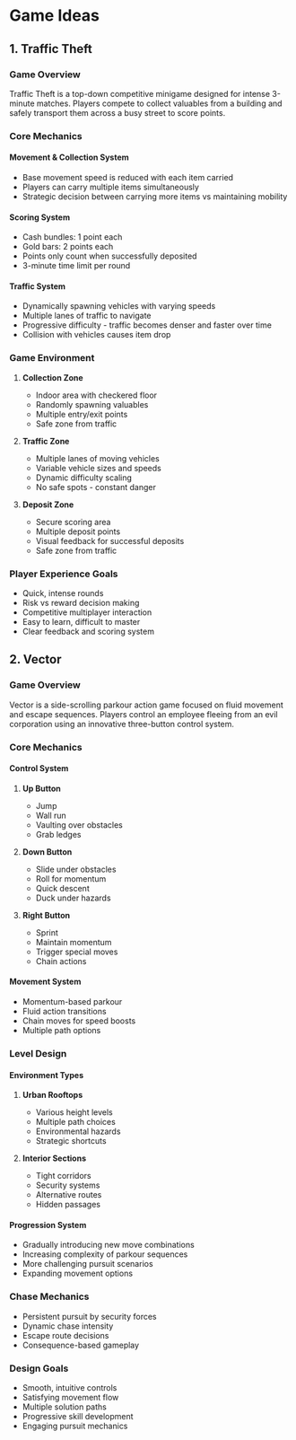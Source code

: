 #  Game Ideas

## 1. Traffic Theft

### Game Overview
Traffic Theft is a top-down competitive minigame designed for intense 3-minute matches. Players compete to collect valuables from a building and safely transport them across a busy street to score points.

### Core Mechanics
#### Movement & Collection System
- Base movement speed is reduced with each item carried
- Players can carry multiple items simultaneously
- Strategic decision between carrying more items vs maintaining mobility

#### Scoring System
- Cash bundles: 1 point each
- Gold bars: 2 points each
- Points only count when successfully deposited
- 3-minute time limit per round

#### Traffic System
- Dynamically spawning vehicles with varying speeds
- Multiple lanes of traffic to navigate
- Progressive difficulty - traffic becomes denser and faster over time
- Collision with vehicles causes item drop

### Game Environment
1. **Collection Zone**
   - Indoor area with checkered floor
   - Randomly spawning valuables
   - Multiple entry/exit points
   - Safe zone from traffic

2. **Traffic Zone**
   - Multiple lanes of moving vehicles
   - Variable vehicle sizes and speeds
   - Dynamic difficulty scaling
   - No safe spots - constant danger

3. **Deposit Zone**
   - Secure scoring area
   - Multiple deposit points
   - Visual feedback for successful deposits
   - Safe zone from traffic

### Player Experience Goals
- Quick, intense rounds
- Risk vs reward decision making
- Competitive multiplayer interaction
- Easy to learn, difficult to master
- Clear feedback and scoring system

## 2. Vector

### Game Overview
Vector is a side-scrolling parkour action game focused on fluid movement and escape sequences. Players control an employee fleeing from an evil corporation using an innovative three-button control system.

### Core Mechanics
#### Control System
1. **Up Button**
   - Jump
   - Wall run
   - Vaulting over obstacles
   - Grab ledges

2. **Down Button**
   - Slide under obstacles
   - Roll for momentum
   - Quick descent
   - Duck under hazards

3. **Right Button**
   - Sprint
   - Maintain momentum
   - Trigger special moves
   - Chain actions

#### Movement System
- Momentum-based parkour
- Fluid action transitions
- Chain moves for speed boosts
- Multiple path options

### Level Design
#### Environment Types
1. **Urban Rooftops**
   - Various height levels
   - Multiple path choices
   - Environmental hazards
   - Strategic shortcuts

2. **Interior Sections**
   - Tight corridors
   - Security systems
   - Alternative routes
   - Hidden passages

#### Progression System
- Gradually introducing new move combinations
- Increasing complexity of parkour sequences
- More challenging pursuit scenarios
- Expanding movement options

### Chase Mechanics
- Persistent pursuit by security forces
- Dynamic chase intensity
- Escape route decisions
- Consequence-based gameplay

### Design Goals
- Smooth, intuitive controls
- Satisfying movement flow
- Multiple solution paths
- Progressive skill development
- Engaging pursuit mechanics
